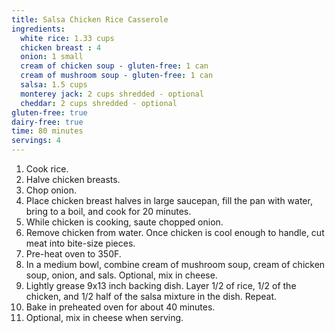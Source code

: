 ```yaml
---
title: Salsa Chicken Rice Casserole 
ingredients:
  white rice: 1.33 cups
  chicken breast : 4
  onion: 1 small
  cream of chicken soup - gluten-free: 1 can
  cream of mushroom soup - gluten-free: 1 can
  salsa: 1.5 cups
  monterey jack: 2 cups shredded - optional
  cheddar: 2 cups shredded - optional
gluten-free: true 
dairy-free: true
time: 80 minutes
servings: 4
---
```


1. Cook rice.
2. Halve chicken breasts.
3. Chop onion.
4. Place chicken breast halves in large saucepan, fill the pan with water,
   bring to a boil, and cook for 20 minutes.
5. While chicken is cooking, saute chopped onion.
6. Remove chicken from water. Once chicken is cool enough to handle, cut meat
   into bite-size pieces.
7. Pre-heat oven to 350F.
8. In a medium bowl, combine cream of mushroom soup, cream of chicken soup,
   onion, and sals. Optional, mix in cheese.
9. Lightly grease 9x13 inch backing dish. Layer 1/2 of rice, 1/2 of the 
   chicken, and 1/2 half of the salsa mixture in the dish. Repeat.
10. Bake in preheated oven for about 40 minutes.
11. Optional, mix in cheese when serving.
